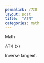 ```yaml
---
permalink: /720
layout: post
title:  "ATN"
categories: math
---
```

Math

ATN (x)

Inverse tangent.

